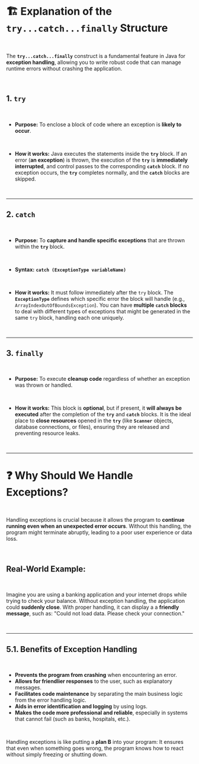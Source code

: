 # 🏗️ Explanation of the `try...catch...finally` Structure

<br />

The **`try...catch...finally`** construct is a fundamental feature in Java for **exception handling**, allowing you to write robust code that can manage runtime errors without crashing the application.

<br />

## 1. `try`

<br />

- **Purpose:** To enclose a block of code where an exception is **likely to occur**.

<br />

- **How it works:** Java executes the statements inside the **`try`** block. If an error (**an exception**) is thrown, the execution of the **`try`** is **immediately interrupted**, and control passes to the corresponding **`catch`** block. If no exception occurs, the **`try`** completes normally, and the **`catch`** blocks are skipped.

<br />

---

## 2. `catch`

<br />

- **Purpose:** To **capture and handle specific exceptions** that are thrown within the **`try`** block.

<br />

- **Syntax:** **`catch (ExceptionType variableName)`**

<br />

- **How it works:** It must follow immediately after the `try` block. The **`ExceptionType`** defines which specific error the block will handle (e.g., `ArrayIndexOutOfBoundsException`). You can have **multiple `catch` blocks** to deal with different types of exceptions that might be generated in the same `try` block, handling each one uniquely.

<br />

---

## 3. `finally`

<br />

- **Purpose:** To execute **cleanup code** regardless of whether an exception was thrown or handled.

<br />

- **How it works:** This block is **optional**, but if present, it **will always be executed** after the completion of the **`try`** and **`catch`** blocks. It is the ideal place to **close resources** opened in the **`try`** (like **`Scanner`** objects, database connections, or files), ensuring they are released and preventing resource leaks.

<br />

---

# ❓ Why Should We Handle Exceptions?

<br />

Handling exceptions is crucial because it allows the program to **continue running even when an unexpected error occurs**. Without this handling, the program might terminate abruptly, leading to a poor user experience or data loss.

<br />

## Real-World Example:

<br />

Imagine you are using a banking application and your internet drops while trying to check your balance. Without exception handling, the application could **suddenly close**. With proper handling, it can display a a **friendly message**, such as: "Could not load data. Please check your connection."

<br />

---

## 5.1. Benefits of Exception Handling

<br />

- **Prevents the program from crashing** when encountering an error.
- **Allows for friendlier responses** to the user, such as explanatory messages.
- **Facilitates code maintenance** by separating the main business logic from the error handling logic.
- **Aids in error identification and logging** by using logs.
- **Makes the code more professional and reliable**, especially in systems that cannot fail (such as banks, hospitals, etc.).

<br />

Handling exceptions is like putting a **plan B** into your program: It ensures that even when something goes wrong, the program knows how to react without simply freezing or shutting down.

<br />